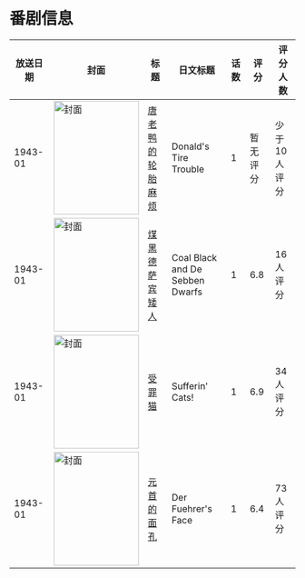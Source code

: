 # 番剧信息

|放送日期|封面|标题|日文标题|话数|评分|评分人数|
|---|---|---|---|---|---|---|
|1943-01|<img src="//lain.bgm.tv/pic/cover/c/39/de/359491_pu5CC.jpg" alt="封面" style="width:150px;height:200px;object-fit:cover;">|[唐老鸭的轮胎麻烦](https://bangumi.tv/subject/359491)|Donald's Tire Trouble|1|暂无评分|少于10人评分|
|1943-01|<img src="//lain.bgm.tv/pic/cover/c/ea/3e/136871_3FyEZ.jpg" alt="封面" style="width:150px;height:200px;object-fit:cover;">|[煤黑德萨宾矮人](https://bangumi.tv/subject/136871)|Coal Black and De Sebben Dwarfs|1|6.8|16人评分|
|1943-01|<img src="//lain.bgm.tv/pic/cover/c/5d/4a/262582_9SZM7.jpg" alt="封面" style="width:150px;height:200px;object-fit:cover;">|[受罪猫](https://bangumi.tv/subject/262582)|Sufferin' Cats!|1|6.9|34人评分|
|1943-01|<img src="//lain.bgm.tv/pic/cover/c/b9/ef/132366_GAXG8.jpg" alt="封面" style="width:150px;height:200px;object-fit:cover;">|[元首的面孔](https://bangumi.tv/subject/132366)|Der Fuehrer's Face|1|6.4|73人评分|

